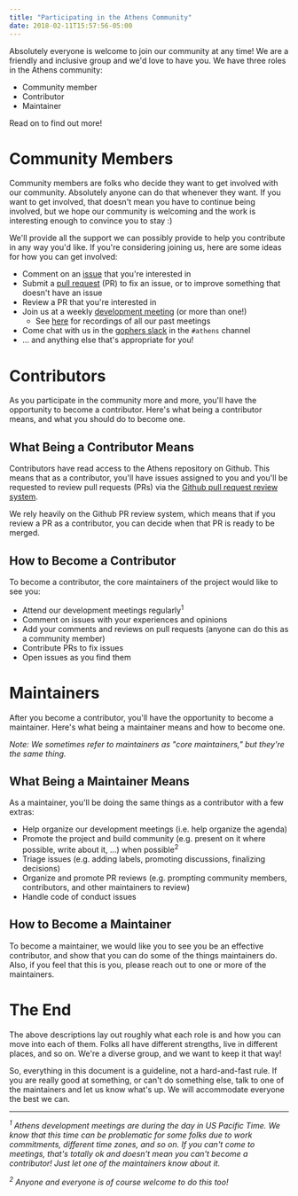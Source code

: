 ```yaml
---
title: "Participating in the Athens Community"
date: 2018-02-11T15:57:56-05:00
---
```


Absolutely everyone is welcome to join our community at any time! We
are a friendly and inclusive group and we'd love to have you. We have three roles in the Athens community:

- Community member
- Contributor
- Maintainer

Read on to find out more!

# Community Members

Community members are folks who decide they want to get involved with our
community. Absolutely anyone can do that whenever they want. If you want
to get involved, that doesn't mean you have to continue being involved, but
we hope our community is welcoming and the work is interesting enough to 
convince you to stay :)

We'll provide all the support we can possibly provide to help you contribute
in any way you'd like. If you're considering joining us, here are some ideas
for how you can get involved:

- Comment on an [issue](https://github.com/gomods/athens/issues) that you're
interested in
- Submit a [pull request](https://github.com/gomods/athens/pulls) (PR) to fix 
an issue, or to improve something that doesn't have an issue
- Review a PR that you're interested in
- Join us at a weekly [development meeting](https://docs.google.com/document/d/1xpvgmR1Fq4iy1j975Tb4H_XjeXUQUOAvn0FximUzvIk/edit#)
(or more than one!)
    - See [here](https://www.youtube.com/playlist?list=PLAk08AWjk5sekD-FRjU4VVe97nltUyZ4W) for recordings of all our past meetings
- Come chat with us in the [gophers slack](https://invite.slack.golangbridge.org/) in the `#athens` channel
- ... and anything else that's appropriate for you!

# Contributors

As you participate in the community more and more, you'll have the opportunity 
to become a contributor. Here's what being a contributor means, and what you
should do to become one.

## What Being a Contributor Means

Contributors have read access to the Athens repository on Github. This means that as a contributor, you'll have issues assigned to you and you'll be requested 
to review pull requests (PRs) via the 
[Github pull request review system](https://help.github.com/articles/about-pull-request-reviews/).

We rely heavily on the Github PR review system, which means that if you review a PR as a contributor, you can decide 
when that PR is ready to be merged.

## How to Become a Contributor

To become a contributor, the core maintainers of the project would like to see you:

- Attend our development meetings regularly<sup>1</sup>
- Comment on issues with your experiences and opinions
- Add your comments and reviews on pull requests (anyone can do this as a community member)
- Contribute PRs to fix issues
- Open issues as you find them

# Maintainers

After you become a contributor, you'll have the opportunity to become a maintainer.
Here's what being a maintainer means and how to become one.

_Note: We sometimes refer to maintainers as "core maintainers," but they're the same thing._

## What Being a Maintainer Means

As a maintainer, you'll be doing the same things as a contributor with a few 
extras:

- Help organize our development meetings (i.e. help organize the agenda)
- Promote the project and build community (e.g. present on it where possible, write about it, ...) when possible<sup>2</sup>
- Triage issues (e.g. adding labels, promoting discussions, finalizing decisions)
- Organize and promote PR reviews (e.g. prompting community members, contributors, and other maintainers to review)
- Handle code of conduct issues

## How to Become a Maintainer

To become a maintainer, we would like you to see you be an effective contributor,
and show that you can do some of the things maintainers do. Also, if you feel
that this is you, please reach out to one or more of the maintainers. 

# The End

The above descriptions lay out roughly what each role is and how you can
move into each of them. Folks all have different strengths, live
in different places, and so on. We're a diverse group, and we want to keep it
that way!

So, everything in this document is a guideline, not a hard-and-fast rule.
If you are really good at something, or can't do something else, talk to
one of the maintainers and let us know what's up. We will accommodate
everyone the best we can.

---
<p><i>
    <sup>1</sup> Athens development meetings are during the day in US Pacific Time.
    We know that this time can be problematic for some folks due to work commitments,
    different time zones, and so on. If you can't come to meetings, that's totally ok
    and doesn't mean you can't become a contributor! Just let one of the maintainers
    know about it.
</i></p>
<p><i>
    <sup>2</sup> Anyone and everyone is of course welcome to do this too!
</i></p>
